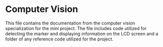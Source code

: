 # Computer Vision
This file contains the documentation from the computer vision specialization for the mini project. The file includes code utilized for detecting the marker and displaying information on the LCD screen and a folder of any reference code utilized for the project.
